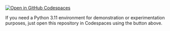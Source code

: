 [![Open in GitHub Codespaces](https://github.com/codespaces/badge.svg)](https://github.com/codespaces/new?hide_repo_select=true&ref=main&repo=552555575)

If you need a Python 3.11 environment for demonstration or experimentation purposes, just open this repository in Codespaces using the button above. 
